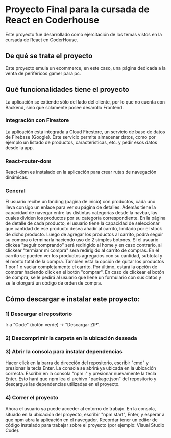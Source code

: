 # Proyecto Final para la cursada de React en Coderhouse

Este proyecto fue desarrollado como ejercitación de los temas vistos en la cursada de React en CoderHouse.

## De qué se trata el proyecto
Este proyecto emula un ecommerce, en este caso, una página dedicada a la venta de periféricos gamer para pc.
## Qué funcionalidades tiene el proyecto
La aplicación se extiende sólo del lado del cliente, por lo que no cuenta con Backend, sino que solamente posee desarollo Frontend.

### Integración con Firestore
La aplicación está integrada a Cloud Firestore, un servicio de base de datos de Firebase (Google).
Este servicio permite almacenar datos, como por ejemplo un listado de productos, características, etc. y pedir esos datos desde la app.

### React-router-dom
React-dom es instalado en la aplicación para crear rutas de navegación dinámicas.

### General
El usuario recibe un landing (pagina de inicio) con productos, cada uno lleva consigo un enlace para ver su página de detalles. Además tiene la capacidad de navegar entre las distintas categorías desde la navbar, las cuales dividen los productos por su categoría correspondiente.
En la página de detalle de cada producto, el usuario tiene la capacidad de seleccionar que cantidad de ese producto desea añadir al carrito, limitado por el stock de dicho producto. Luego de agregar los productos al carrito, podrá seguir su compra o terminarla haciendo uso de 2 simples botones.
Si el usuario clickea "seguir comprando" será redirigido al home y en caso contrario, al clickear "termianr mi compra" sera redirigido al carrito de compras.
En el carrito se pueden ver los productos agregados con su cantidad, subtotal y el monto total de la compra. También está la opción de quitar los productos 1 por 1 o vaciar completamente el carrito. Por último, estará la opción de comprar haciendo click en el botón "comprar".
En caso de clickear el botón de compra, se le pedirá al usuario que llene un formulario con sus datos y se le otorgará un código de orden de compra.

## Cómo descargar e instalar este proyecto:

### 1) Descargar el repositorio
Ir a "Code" (botón verde) -> "Descargar ZIP".

### 2) Descomprimir la carpeta en la ubicación deseada

### 3) Abrir la consola para instalar dependencias
Hacer click en la barra de dirección del repositorio, escribir "cmd" y presionar la tecla Enter.
La consola se abrirá ya ubicada en la ubicación correcta.
Escribir en la consola "npm i" y presionar nuevamente la tecla Enter. Esto hará que npm lea el archivo "package.json" del repositorio y descargue las dependencias utilizadas en el proyecto.

### 4) Correr el proyecto
Ahora el usuario ya puede acceder al entorno de trabajo. En la consola, situado en la ubicación del proyecto, escribir "npm start", Enter, y esperar a que npm abra la aplicación en el navegador. 
Recordar tener un editor de código instalado para trabajar sobre el proyecto (por ejemplo: Visual Studio Code).